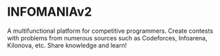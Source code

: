 # INFOMANIAv2
A multifunctional platform for competitive programmers. Create contests with problems from numerous sources such as Codeforces, Infoarena, Kilonova, etc. Share knowledge and learn!
